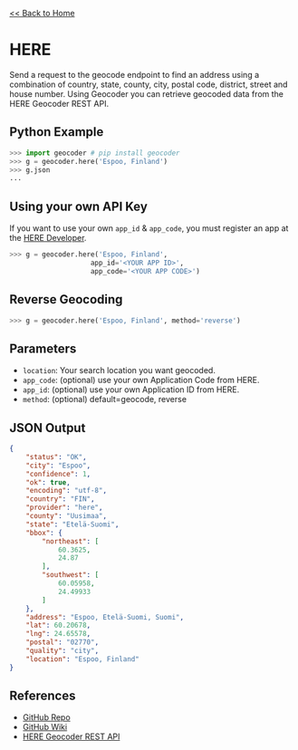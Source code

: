 [<< Back to Home](/)

# HERE

Send a request to the geocode endpoint to find an address using a combination of
country, state, county, city, postal code, district, street and house number.
Using Geocoder you can retrieve geocoded data from the HERE Geocoder REST API.

## Python Example

```python
>>> import geocoder # pip install geocoder
>>> g = geocoder.here('Espoo, Finland')
>>> g.json
...
```

## Using your own API Key

If you want to use your own `app_id` & `app_code`, you must register an app at the [HERE Developer](https://developer.here.com/geocoder).

```python
>>> g = geocoder.here('Espoo, Finland',
                    app_id='<YOUR APP ID>',
                    app_code='<YOUR APP CODE>')
```

## Reverse Geocoding

```python
>>> g = geocoder.here('Espoo, Finland', method='reverse')
```

## Parameters

- `location`: Your search location you want geocoded.
- `app_code`: (optional) use your own Application Code from HERE.
- `app_id`: (optional) use your own Application ID from HERE.
- `method`: (optional) default=geocode, reverse

## JSON Output

```json
{
    "status": "OK",
    "city": "Espoo",
    "confidence": 1,
    "ok": true,
    "encoding": "utf-8",
    "country": "FIN",
    "provider": "here",
    "county": "Uusimaa",
    "state": "Etelä-Suomi",
    "bbox": {
        "northeast": [
            60.3625,
            24.87
        ],
        "southwest": [
            60.05958,
            24.49933
        ]
    },
    "address": "Espoo, Etelä-Suomi, Suomi",
    "lat": 60.20678,
    "lng": 24.65578,
    "postal": "02770",
    "quality": "city",
    "location": "Espoo, Finland"
}
```

## References

* [GitHub Repo](https://github.com/DenisCarriere/geocoder)
* [GitHub Wiki](https://github.com/DenisCarriere/geocoder/wiki)
* [HERE Geocoder REST API](https://developer.here.com/rest-apis/documentation/geocoder)
